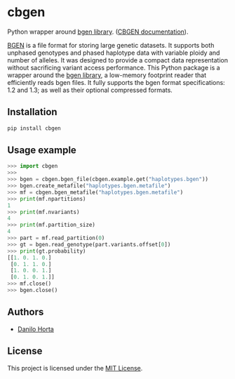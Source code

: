 # cbgen

Python wrapper around [bgen library](https://github.com/limix/bgen).
([CBGEN documentation](https://cbgen.readthedocs.io)).

[BGEN](https://www.well.ox.ac.uk/~gav/bgen_format/) is a file format for
storing large genetic datasets. It supports both unphased genotypes and phased
haplotype data with variable ploidy and number of alleles. It was designed to
provide a compact data representation without sacrificing variant access
performance. This Python package is a wrapper around the [bgen
library](https://github.com/limix/bgen), a low-memory footprint reader that
efficiently reads bgen files. It fully supports the bgen format specifications:
1.2 and 1.3; as well as their optional compressed formats.

## Installation

```bash
pip install cbgen
```

## Usage example

```python
>>> import cbgen
>>>
>>> bgen = cbgen.bgen_file(cbgen.example.get("haplotypes.bgen"))
>>> bgen.create_metafile("haplotypes.bgen.metafile")
>>> mf = cbgen.bgen_metafile("haplotypes.bgen.metafile")
>>> print(mf.npartitions)
1
>>> print(mf.nvariants)
4
>>> print(mf.partition_size)
4
>>> part = mf.read_partition(0)
>>> gt = bgen.read_genotype(part.variants.offset[0])
>>> print(gt.probability)
[[1. 0. 1. 0.]
 [0. 1. 1. 0.]
 [1. 0. 0. 1.]
 [0. 1. 0. 1.]]
>>> mf.close()
>>> bgen.close()
```

## Authors

* [Danilo Horta](https://github.com/horta)

## License

This project is licensed under the [MIT License](https://raw.githubusercontent.com/limix/cbgen/master/LICENSE).
